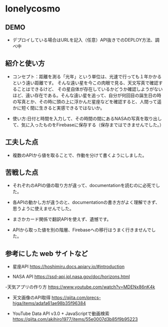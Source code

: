 # lonelycosmo
## DEMO

  - デプロイしている場合はURLを記入（任意）API抜きでのDEPLOY方法、調べ中

## 紹介と使い方

  - コンセプト：距離を測る「光年」という単位は、光速で行っても１年かかるという遠い距離です。  そんな遠い星を今この肉眼で見る、天文写真で確認することはできるけど、  その星自体が存在しているかどうか確認しようがないほど、遠い存在である。そんな遠い星を追って、自分が何回目の誕生日の時の写真とか、その時に頭の上に浮かんだ星座などを確認すると、人間って遥かに短く間に生きると実感できるではないか。

  - 使い方:日付と時間を入力して、その時間の間にあるNASAの写真を取り出して、気に入ったものをFirebaseに保存する（保存まではできませんでした。）

## 工夫した点

  - 複数のAPIから値を取ることで、作動を分けて書くようにしました。


## 苦戦した点

  - それぞれのAPIの値の取り方が違って、documentationを読むのに必死でした。

  - 各APIの動かし方が違うのと、documentationの書き方がよく理解できず、思うように使えませんでした。

  - まさかカード関係で翻訳APIを使えず、遺憾です。

  - APIから取った値を別の階層、Firebaseへの移行はうまく行きませんでした。

## 参考にした web サイトなど

  - 星座API
  https://hoshimiru.docs.apiary.io/#introduction
  
  - NASA API
  https://ssd-api.jpl.nasa.gov/doc/horizons.html

  -天気アプリの作り方
  https://www.youtube.com/watch?v=MDENx86nK4k
  
  - 天文画像のAPI取得
  https://qiita.com/precs-higa/items/adafa61ae98b35f96384
  
  - YouTube Data API v3.0 + JavaScriptで動画検索
  https://qiita.com/akihiro1977/items/55e0007d3b85f9b95223

